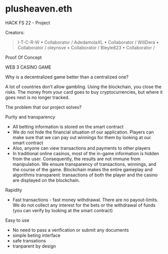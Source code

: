 # plusheaven.eth
HACK FS 22 - Project

Creators: 
>
>I-T-C-R-W   • Collaborator  /
>AdedamolaXL • Collaborator  /
>WillDera    • Collaborator  /
>oleynsve    • Collaborator  /
>Bleyle823   • Collaborator  /

Proof Of Concept

WEB 3 CASINO GAME

Why is a decentralized game better than a centralized one?

A lot of countries don’t allow gambling. Using the blockchain, you close the risks. The money from your card goes to buy cryptocurrencies, but where it goes next is no longer tracked. 


The problem that our project solves?

Purity and transparency
- All betting information is stored on the smart contract 
- We do not hide the financial situation of our application. Players can make sure that we can pay out winnings for them by looking at our smart contract
- Also, anyone can view transactions and payments to other players
- In traditional online casinos, most of the in-game information is hidden from the user. Consequently, the results are not immune from manipulation. We ensure transparency of transactions, winnings, and the course of the game.
Blockchain makes the entire gameplay and algorithms transparent: transactions of both the player and the casino are displayed on the blockchain.


Rapidity
- Fast transactions - fast money withdrawal. There are no payout-limits. We do not collect any interest for the bets or the withdrawal of funds (you can verify by looking at the smart contract)

Easy to use
- No need to pass a verification or submit any documents
- simple beting interface 
- safe transations
- tranparent by design

